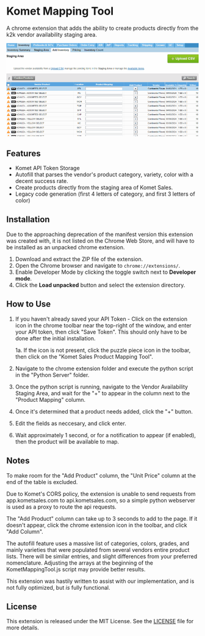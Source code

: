 # Komet Mapping Tool

A chrome extension that adds the ability to create products directly from the k2k vendor availability staging area.

![Mapping Tool Example](./KometMappingTool.gif)

## Features

-  Komet API Token Storage
- Autofill that parses the vendor's product category, variety, color with a decent success rate.
- Create products directly from the staging area of Komet Sales.
- Legacy code generation (first 4 letters of category, and first 3 letters of color)

## Installation

Due to the approaching deprecation of the manifest version this extension was created with, it is not listed on the Chrome Web Store, and will have to be installed as an unpacked chrome extension.

1. Download and extract the ZIP file of the extension.
2. Open the Chrome browser and navigate to `chrome://extensions/`.
3. Enable Developer Mode by clicking the toggle switch next to **Developer mode**.
4. Click the **Load unpacked** button and select the extension directory.

## How to Use

1. If you haven't already saved your API Token - Click on the extension icon in the chrome toolbar near the top-right of the window, and enter your API token, then click "Save Token". This should only have to be done after the initial installation.
    
    1a. If the icon is not present, click the puzzle piece icon in the toolbar, then click on the "Komet Sales Product Mapping Tool".
2. Navigate to the chrome extension folder and execute the python script in the "Python Server" folder.
3. Once the python script is running, navigate to the Vendor Availability Staging Area, and wait for the "+" to appear in the column next to the "Product Mapping" column.
4. Once it's determined that a product needs added, click the "+" button.
5. Edit the fields as neccesary, and click enter.
6. Wait approximately 1 second, or for a notification to appear (if enabled), then the product will be available to map.

## Notes

To make room for the "Add Product" column, the "Unit Price" column at the end of the table is excluded.

Due to Komet's CORS policy, the extension is unable to send requests from app.kometsales.com to api.kometsales.com, so a simple python webserver is used as a proxy to route the api requests.

The "Add Product" column can take up to 3 seconds to add to the page. If it doesn't appear, click the chrome extension icon in the toolbar, and click "Add Column".

The autofill feature uses a massive list of categories, colors, grades, and mainly varieties that were populated from several vendors entire product lists. There will be similar entries, and slight differences from your preferred nomenclature. Adjusting the arrays at the beginning of the KometMappingTool.js script may provide better results.

This extension was hastily written to assist with our implementation, and is not fully optimized, but *is* fully functional. 

## License

This extension is released under the MIT License. See the [LICENSE](./LICENSE) file for more details.
